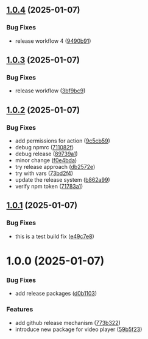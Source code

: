 ## [1.0.4](https://github.com/Krishnajha25/video-player-pro/compare/v1.0.3...v1.0.4) (2025-01-07)


### Bug Fixes

* release workflow 4 ([9490b91](https://github.com/Krishnajha25/video-player-pro/commit/9490b91e8eff589af5c1a46d34d9e167f0dccd5b))

## [1.0.3](https://github.com/Krishnajha25/video-player-pro/compare/v1.0.2...v1.0.3) (2025-01-07)


### Bug Fixes

* release workflow ([3bf9bc9](https://github.com/Krishnajha25/video-player-pro/commit/3bf9bc9d66212d8a88d12b10c01d6fc4f04d8d42))

## [1.0.2](https://github.com/Krishnajha25/video-player-pro/compare/v1.0.1...v1.0.2) (2025-01-07)


### Bug Fixes

* add permissions for action ([9c5cb59](https://github.com/Krishnajha25/video-player-pro/commit/9c5cb594679b3f0242561657df3132c99ba78cf6))
* debug npmrc ([711082f](https://github.com/Krishnajha25/video-player-pro/commit/711082fc612bc538fc636189b47c192f39cc0c44))
* debug release ([89739a1](https://github.com/Krishnajha25/video-player-pro/commit/89739a1b4311e225236d07d77e9ce8c953647004))
* minor change ([f0e4bda](https://github.com/Krishnajha25/video-player-pro/commit/f0e4bda56614b884ba202b773d40c83216ccf3c1))
* try release approach ([db2572e](https://github.com/Krishnajha25/video-player-pro/commit/db2572e889b3e3a223bb49c73231ab003f6c7dd1))
* try with vars ([73bd2f4](https://github.com/Krishnajha25/video-player-pro/commit/73bd2f44e7880445305373f22fec8d8345b6912f))
* update the release system ([b862a99](https://github.com/Krishnajha25/video-player-pro/commit/b862a9977d4f6287a768b58bf5fbee64a0a4c570))
* verify npm token ([71783a1](https://github.com/Krishnajha25/video-player-pro/commit/71783a1c4fcb5efa98a2cb925bbd8047a756797b))

## [1.0.1](https://github.com/Krishnajha25/video-player-pro/compare/v1.0.0...v1.0.1) (2025-01-07)


### Bug Fixes

* this is a test build fix ([e49c7e8](https://github.com/Krishnajha25/video-player-pro/commit/e49c7e8c02e44e65902df5a5de111b439fd10415))

# 1.0.0 (2025-01-07)


### Bug Fixes

* add release packages ([d0b1103](https://github.com/Krishnajha25/video-player-pro/commit/d0b11034871e3f44cd8acbd84ca696bcf3f4843a))


### Features

* add github release mechanism ([773b322](https://github.com/Krishnajha25/video-player-pro/commit/773b32225da6a57da516380a03ef734d875f9b19))
* introduce new package for video player ([59b5f23](https://github.com/Krishnajha25/video-player-pro/commit/59b5f23c5556402ff85f51ba1c24a694ebb00803))
